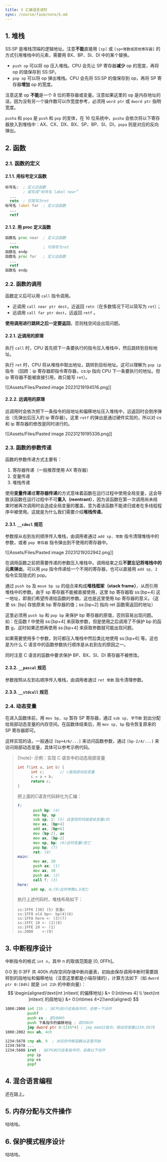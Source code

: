 ```yaml
---
title: V 汇编语言进阶
sync: /course/fasm/note/5.md
---
```

## 1. 堆栈

SS:SP 是堆栈顶端的逻辑地址。注意**不能**直接用 `[sp]` 或 `[sp+常数或其他寄存器]` 的方式引用堆栈中的元素，需要用 BX、BP、SI、DI 中的某个替换。

- `push op` 可以将 op 压入堆栈。CPU 会先让 SP 寄存器**减少** op 的宽度，再将 op 的值保存到 SS:SP。
- `pop op` 可以将 op 弹出堆栈。CPU 会先将 SS:SP 的值保存到 op，再将 SP 寄存器**增加** op 的宽度。

注意这里 op **不能**是一个 8 位的寄存器或变量。注意如果这里的 op 是内存地址的话，因为没有另一个操作数可以作宽度参考，必须用 `word ptr` 或 `dword ptr` 指明宽度。

`pusha` 和 `popa` 是 `push` 和 `pop` 的变体，在 16 位系统中，`pusha` 会依次将以下寄存器放入到堆栈中：AX、CX、DX、BX、SP、BP、SI、DI，`popa` 则是对应的反向弹出。
## 2. 函数

### 2.1. 函数的定义

#### 2.1.1. 用标号定义函数

```asm
标号名:  ; 定义近函数
        ; 或写成“标号名 label near”
  ...
  retn  ; 可简写为ret
标号名 label far  ; 定义远函数
  ...
  retf
```

#### 2.1.2. 用 proc 定义函数

```asm
函数名 proc near  ; 定义近函数
  ...
  retn           ; 可简写为ret
函数名 endp
函数名 proc far   ; 定义远函数
  ...
  retf
函数名 endp
```

### 2.2. 函数的调用

函数定义后可以用 `call` 指令调用。

- 近调用 `call near ptr dest`，近返回 `retn`（在多数情况下可以简写为 `ret`）；  
- 远调用 `call far ptr dest`，远返回 `retf` 。

**使用调用进行跳转之后一定要返回**，否则栈空间会出现问题。

#### 2.2.1. 近调用的原理

执行 `call` 时，CPU 首先把下一条要执行的指令压入堆栈中，然后跳转到目标地址。

执行 `ret` 时，CPU 将从堆栈中取出地址，跳转到目标地址。这可以理解为 `pop ip` 指令 （回顾：ip 寄存器即指令寄存器，cs:ip 指向 CPU 下一条要执行的地址。但 ip 寄存器不能被直接引用，故只能写 `ret`）。

![[Assets/Files/Pasted image 20231219194516.png]]

#### 2.2.2. 远调用的原理

远调用时会依次把下一条指令的段地址和偏移地址压入堆栈中，远返回时会倒序弹出（先弹出后压入的 ip 寄存器）。这里 `retf` 的弹出是通过硬件实现的，所以对 cs 和 ip 寄存器的修改是同时进行的。

![[Assets/Files/Pasted image 20231219195336.png]]

### 2.3. 函数的参数传递

函数的参数传递方式主要有：

1. 寄存器传递（一般推荐使用 AX 寄存器）
2. 变量传递
3. 堆栈传递   

使用**变量传递**或**寄存器传递**的方式意味着函数在运行过程中使用全局变量，这会导致该函数在运行过程中不可**重入（reentrant）**，因为该函数在第一次调用尚未结束时被再次调用时会造成全局变量的覆盖，意为着该函数不能递归或者在多线程程序中被使用。这就是为什么我们需要介绍**堆栈传递**。

#### 2.3.1. `__cdecl` 规范

参数按从右到左的顺序传入堆栈，由调用者通过 `add sp, 常数` 指令清理堆栈中的参数，或者 `pop 寄存器` 指令弹出到不使用的寄存器中。

![[Assets/Files/Pasted image 20231219202942.png]]

在调用函数之前把需要传递的参数压入堆栈中。调用结束之后**不要忘记将堆栈中的元素弹出**，可以用 `pop` 指令传递给一个不用的寄存器，也可以直接用 `add sp, 2` 指令实现隐式的 pop。

通过 `push bp` 及 `move bp sp` 的组合来构成**堆栈框架（stack frame）**，从而引用堆栈中的参数。由于 sp 寄存器不能被直接使用，这里 bp 寄存器取 ss:[bp+4] 这一地址，即我们希望传递给函数的参数。这也是这里使用 bp 寄存器的意义。（这里 ss: [bp] 存放原来 bp 寄存器的值；ss:[bp+2] 指向 ret 函数需返回的地址）

这里必须用 `push bp` 和 `pop bp` 来保护 bp 寄存器的原值，否则容易出现问题。如：在函数 f 中使用 ss:[bp+4] 来获取参数，但是使用之后调用了不保护 bp 的函数 g，这时如果还想再使用 ss:[bp+4] 来获取参数就可能出现问题。

如果需要使用多个参数，则可都压入堆栈中然后类比地使用 ss:[bp+6] 等。这也是为什么 C 语言中的函数参数执行顺序是从右到左的原因之一。

同时注意 C 语言的函数中要求保护 BP、BX、SI、DI 寄存器不被修改。

#### 2.3.2. `__pascal` 规范

参数按照从左到右顺序传入堆栈，由调用者通过 `ret 常数` 指令清理参数。

#### 2.3.3. `__stdcall` 规范

### 2.4. 动态变量

在进入函数体前，用 `mov bp, sp` 暂存 SP 寄存器，通过 `sub sp, 字节数` 划出分配给局部动态变量的内存空间。在函数体结束后，用 `mov sp, bp` 指令恢复原来的 SP 寄存器即可。

这样实现的话，一般通过 `[bp+4/6/...]` 来访问函数参数，通过 `[bp-2/4/...]` 来访问局部动态变量，具体可以参考示例代码。

>[!note]- 示例：实现 C 语言中的动态局部变量
>
>```c
>int f(int a, int b) {
>       int c;       // c是局部动态变量
>       c = a + b;
>       return c;
>}
>```
>
>把上面的C语言代码转化为汇编：
>
>```asm
>f:
>        push bp; (4)
>        mov bp, sp
>        sub sp, 2; (5) 这里挖的坑就是给变量c的
>        mov ax, [bp+4]
>        add ax, [bp+6]
>        mov [bp-2], ax
>        mov ax, [bp-2]
>        mov sp, bp; (6)此时变量c死亡
>        pop bp; (7)
>        ret; (8)
>main:
>        mov ax, 20
>        push ax; (1)
>        mov ax, 10
>        push ax; (2)
>        call f; (3)
>here:
>    	add sp, 4;(9)此时参数a,b死亡
>```
>
>执行上述代码时，堆栈布局如下：
>
>```plain
>ss:1FF6 [30] (5) 变量c
>ss:1FF8 old bp<- bp(4)(6)
>ss:1FFA here <- (3)(7)
>ss:1FFC 10 <- (2)(8)
>ss:1FFE 20 <- (1)
>ss:2000    <-(9)
>```
>
>



## 3. 中断程序设计


中断指令的格式 `int n`，其中 n 的取值范围是 [0, 0FFh]。

0:0 到 0:3FF 共 400h 内存空间存储中断向量表，初始由保存调用中断时需要跳转到的段地址和偏移地址（注意这里都是小端存储的），计算方法如下（如 `dword ptr 0:[84h]` 就是 `int 21h` 的中断向量）：
$$
\begin{aligned}\text{int }n\text{ 的偏移地址} &= 0:[n\times 4] \\
\text{int }n\text{ 的段地址} &= 0:[n\times 4+2]\end{aligned}
$$

```asm
1000:2000 int 21h ; 当CPU执行这条指令时，会做一下动作
          pushf
          push cs ; 即1000h
          push 下条指令的偏移地址 ; 即2002h
          jmp dword ptr 0:[21h*4] ; jmp mem32指令，假设存放着1234:5678
1000:2002 mov ah, 4ch

1234:5678 cmp ah, 9  ; 对应的中断函数从这里开始
1234:567A ...
1234:5688 iret ; 当CPU执行这条指令时，会做以下动作
          pop ip
          pop cs
          popf
```



## 4. 混合语言编程

还在路上。

## 5. 内存分配与文件操作

咕咕咕。

## 6. 保护模式程序设计

咕咕咕。
